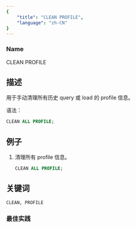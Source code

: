 ```yaml
---
{
    "title": "CLEAN PROFILE",
    "language": "zh-CN"
}
---
```


<!--
Licensed to the Apache Software Foundation (ASF) under one
or more contributor license agreements.  See the NOTICE file
distributed with this work for additional information
regarding copyright ownership.  The ASF licenses this file
to you under the Apache License, Version 2.0 (the
"License"); you may not use this file except in compliance
with the License.  You may obtain a copy of the License at

  http://www.apache.org/licenses/LICENSE-2.0

Unless required by applicable law or agreed to in writing,
software distributed under the License is distributed on an
"AS IS" BASIS, WITHOUT WARRANTIES OR CONDITIONS OF ANY
KIND, either express or implied.  See the License for the
specific language governing permissions and limitations
under the License.
-->


### Name

CLEAN PROFILE

## 描述

用于手动清理所有历史 query 或 load 的 profile 信息。

语法：

```sql
CLEAN ALL PROFILE;
```

## 例子

1. 清理所有 profile 信息。

	```sql
	CLEAN ALL PROFILE;
	```

## 关键词

    CLEAN, PROFILE

### 最佳实践

